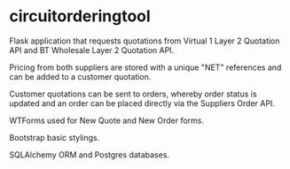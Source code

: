 # circuitorderingtool

Flask application that requests quotations from Virtual 1 Layer 2 Quotation API and BT Wholesale Layer 2 Quotation API.

Pricing from both suppliers are stored with a unique "NET" references and can be added to a customer quotation.

Customer quotations can be sent to orders, whereby order status is updated and an order can be placed directly via the Suppliers Order
API.

WTForms used for New Quote and New Order forms.

Bootstrap basic stylings.

SQLAlchemy ORM and Postgres databases.
